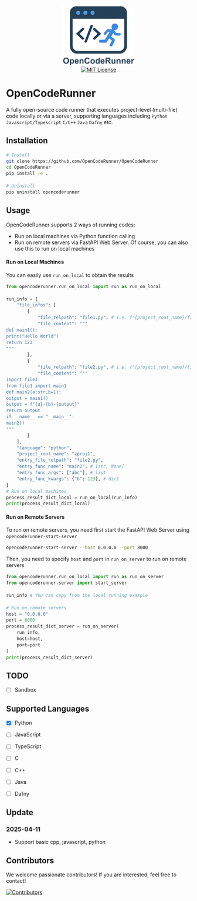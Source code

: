<div align="center">
  <img src="https://github.com/OpenCodeRunner/OpenCodeRunner/blob/main/assets/opencoderunner_v3_marginborder.png" alt="OpenCodeRunner Logo" width="200"/>
  <br>
  <a href="https://github.com/OpenCodeRunner/OpenCodeRunner/blob/main/LICENSE">
    <img alt="MIT License" src="https://img.shields.io/badge/License-MIT-yellow.svg">
  </a>
</div>


# OpenCodeRunner
A fully open-source code runner that executes project-level (multi-file) code locally or via a server, supporting languages including `Python` `Javascript/Typescript` `C/C++` `Java` `Dafny` etc.
## Installation
```bash
# Install
git clone https://github.com/OpenCodeRunner/OpenCodeRunner
cd OpenCodeRunner
pip install -e .

# Uninstall
pip uninstall opencoderunner 
```
## Usage
OpenCodeRunner supports 2 ways of running codes: 
- Run on local machines via Python function calling
- Run on remote servers via FastAPI Web Server. Of course, you can also use this to run on local machines

#### Run on Local Machines
You can easily use `run_on_local` to obtain the results
```Python
from opencoderunner.run_on_local import run as run_on_local

run_info = {
    "file_infos": [
        {
            "file_relpath": "file1.py", # i.e. f"{project_root_name}/file1.py"
            "file_content": """
def main1():
print("Hello World")
return 123
"""
        },
        {
            "file_relpath": "file2.py", # i.e. f"{project_root_name}/file2.py"
            "file_content": """
import file1
from file1 import main1
def main2(a:str,b=1):
output = main1()
output = f"{a}-{b}-{output}"
return output
if __name__ == "__main__":
main2()
"""
        }
    ],
    "language": "python",
    "project_root_name": "zproj1", 
    "entry_file_relpath": "file2.py",
    "entry_func_name": "main2", # [str, None]
    "entry_func_args": ["abc"], # list
    "entry_func_kwargs": {"b": 123}, # dict
}
# Run on local machines
process_result_dict_local = run_on_local(run_info)           
print(process_result_dict_local)  
```

#### Run on Remote Servers
To run on remote servers, you need first start the FastAPI Web Server using `opencoderunner-start-server`

```Bash
opencoderunner-start-server --host 0.0.0.0 --port 8000
```

Then, you need to specify `host` and `port` in `run_on_server` to run on remote servers

```Python
from opencoderunner.run_on_local import run as run_on_server
from opencoderunner.server import start_server

run_info # You can copy from the local running example

# Run on remote servers
host = "0.0.0.0"
port = 8000
process_result_dict_server = run_on_server(
    run_info,
    host=host,
    port=port    
)       
print(process_result_dict_server)  
```

## TODO
- [ ] Sandbox 

## Supported Languages
- [x] Python
- [ ] JavaScript
- [ ] TypeScript
- [ ] C
- [ ] C++
- [ ] Java
- [ ] Dafny


## Update

### 2025-04-11
- Support basic cpp, javascript, python


## Contributors
We welcome passionate contributors! If you are interested, feel free to contact!

[![Contributors](https://contrib.rocks/image?repo=OpenCodeRunner/OpenCodeRunner)](https://github.com/OpenCodeRunner/OpenCodeRunner/graphs/contributors)

